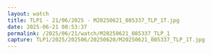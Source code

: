 ```yaml
---
layout: watch
title: TLP1 - 21/06/2025 - M20250621_085337_TLP_1T.jpg
date: 2025-06-21 08:53:37
permalink: /2025/06/21/watch/M20250621_085337_TLP_1
capture: TLP1/2025/202506/20250620/M20250621_085337_TLP_1T.jpg
---
```

